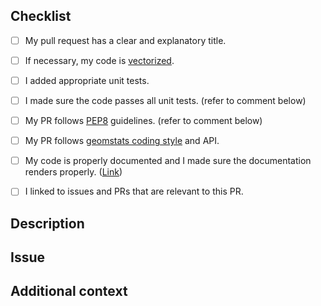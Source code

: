 <!--
Thank you for opening this pull request!
-->

## Checklist

- [ ] My pull request has a clear and explanatory title.
- [ ] If necessary, my code is [vectorized](https://www.geeksforgeeks.org/vectorization-in-python/).
- [ ] I added appropriate unit tests.
- [ ] I made sure the code passes all unit tests. (refer to comment below)
- [ ] My PR follows [PEP8](https://peps.python.org/pep-0008/) guidelines. (refer to comment below)
- [ ] My PR follows [geomstats coding style](https://github.com/geomstats/geomstats/blob/main/docs/contributing.rst#coding-style-guidelines) and API.
- [ ] My code is properly documented and I made sure the documentation renders properly. ([Link](https://github.com/geomstats/geomstats/blob/main/docs/contributing.rst#documentation))
- [ ] I linked to issues and PRs that are relevant to this PR.


<!-- For checking consistency of entire codebase
First, run the tests related to your changes. For example, if you changed something in geomstats/spd_matrices_space.py:
$ pytest tests/tests_geomstats/test_spd_matrices.py

and then run the tests of the whole codebase to check that your feature is not breaking any of them:
$ pytest tests/

This way, further modifications on the code base are guaranteed to be consistent with the desired behavior. Merging your PR should not break any test in any backend (numpy, autograd or pytorch)."

For testing in alternative backends such as `numpy`, `pytorch`, `autograd`, set the environment variable using:
$ export GEOMSTATS_BACKEND=<backend_name>

Next, import the `backend` module using:
import geomstats.backend as gs
-->


## Description

<!-- Include a description of your pull request. If relevant, feel free to use this space to talk about time and space complexity as well scalability of your code-->

## Issue

<!-- Tell us which issue does this PR fix . Why this feature implementation/fix is important in practice ?-->

## Additional context

<!-- Add any extra information -->
